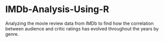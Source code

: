 # IMDb-Analysis-Using-R

Analyzing the movie review data from IMDb to find how the correlation between audience and critic ratings has evolved throughout the years
by genre.
